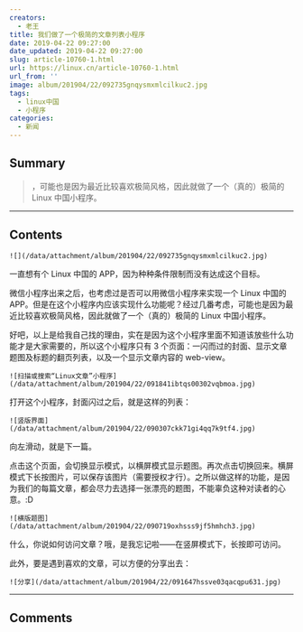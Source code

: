 ```yaml
---
creators:
  - 老王
title: 我们做了一个极简的文章列表小程序
date: 2019-04-22 09:27:00
date_updated: 2019-04-22 09:27:00
slug: article-10760-1.html
url: https://linux.cn/article-10760-1.html
url_from: ''
image: album/201904/22/092735gnqysmxmlcilkuc2.jpg
tags:
  - linux中国
  - 小程序
categories:
  - 新闻
---
```


## Summary

> ，可能也是因为最近比较喜欢极简风格，因此就做了一个（真的）极简的 Linux 中国小程序。

***

<!-- more -->

## Contents

`![](/data/attachment/album/201904/22/092735gnqysmxmlcilkuc2.jpg)`

一直想有个 Linux 中国的 APP，因为种种条件限制而没有达成这个目标。

微信小程序出来之后，也考虑过是否可以用微信小程序来实现一个 Linux 中国的 APP。但是在这个小程序内应该实现什么功能呢？经过几番考虑，可能也是因为最近比较喜欢极简风格，因此就做了一个（真的）极简的 Linux 中国小程序。

好吧，以上是给我自己找的理由，实在是因为这个小程序里面不知道该放些什么功能才是大家需要的，所以这个小程序只有 3 个页面：一闪而过的封面、显示文章题图及标题的翻页列表，以及一个显示文章内容的 web-view。

`![扫描或搜索“Linux文章”小程序](/data/attachment/album/201904/22/091841ibtqs00302vqbmoa.jpg)`

打开这个小程序，封面闪过之后，就是这样的列表：

`![竖版界面](/data/attachment/album/201904/22/090307ckk71gi4qq7k9tf4.jpg)`

向左滑动，就是下一篇。

点击这个页面，会切换显示模式，以横屏模式显示题图。再次点击切换回来。横屏模式下长按图片，可以保存该图片（需要授权才行）。之所以做这样的功能，是因为我们的每篇文章，都会尽力去选择一张漂亮的题图，不能辜负这种对读者的心意。:D

`![横版题图](/data/attachment/album/201904/22/090719oxhsss9jf5hmhch3.jpg)`

什么，你说如何访问文章？哦，是我忘记啦——在竖屏模式下，长按即可访问。

此外，要是遇到喜欢的文章，可以方便的分享出去：

`![分享](/data/attachment/album/201904/22/091647hssve03qacqpu631.jpg)`

***

## Comments
